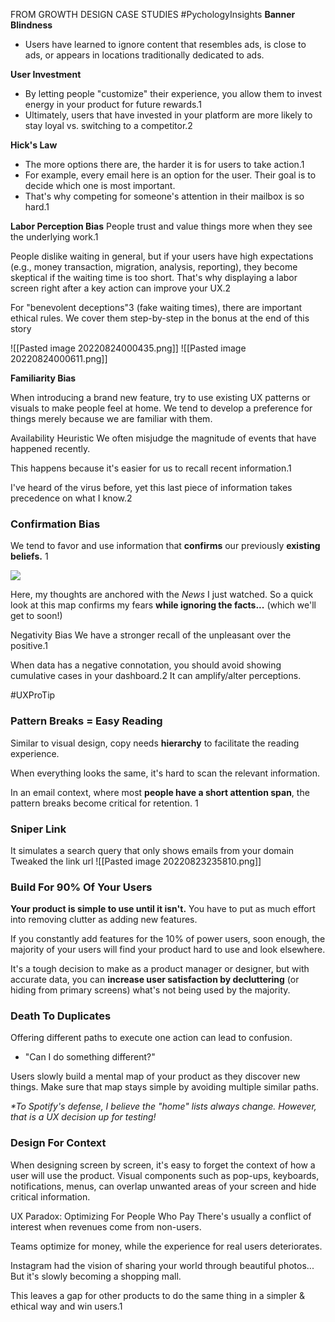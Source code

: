 FROM GROWTH DESIGN CASE STUDIES
#PychologyInsights
**Banner Blindness**
- Users have learned to ignore content that resembles ads, is close to ads, or appears in locations traditionally dedicated to ads.

**User Investment**
- By letting people "customize" their experience, you allow them to invest energy in your product for future rewards.1
- Ultimately, users that have invested in your platform are more likely to stay loyal vs. switching to a competitor.2

**Hick's Law**
- The more options there are, the harder it is for users to take action.1
- For example, every email here is an option for the user. Their goal is to decide which one is most important.
- That's why competing for someone's attention in their mailbox is so hard.1

**Labor Perception Bias**
People trust and value things more when they see the underlying work.1

People dislike waiting in general, but if your users have high expectations (e.g., money transaction, migration, analysis, reporting), they become skeptical if the waiting time is too short. That's why displaying a labor screen right after a key action can improve your UX.2

For "benevolent deceptions"3 (fake waiting times), there are important ethical rules. We cover them step-by-step in the bonus at the end of this story

![[Pasted image 20220824000435.png]]
![[Pasted image 20220824000611.png]]

**Familiarity Bias**

When introducing a brand new feature, try to use existing UX patterns or visuals to make people feel at home. We tend to develop a preference for things merely because we are familiar with them.

Availability Heuristic
We often misjudge the magnitude of events that have happened recently.

This happens because it's easier for us to recall recent information.1

I've heard of the virus before, yet this last piece of information takes precedence on what I know.2

### Confirmation Bias

We tend to favor and use information that **confirms** our previously **existing beliefs.** 1

![](https://growth.design/content/case-studies/coronavirus-dashboard-ux/coronavirus-dashboard-ux/700ea20d2d92e55712e3e352fd97f44a.png)

Here, my thoughts are anchored with the _News_ I just watched. So a quick look at this map confirms my fears **while ignoring the facts...** (which we'll get to soon!)

Negativity Bias
We have a stronger recall of the unpleasant over the positive.1

When data has a negative connotation, you should avoid showing cumulative cases in your dashboard.2 It can amplify/alter perceptions.

#UXProTip
### Pattern Breaks = Easy Reading
Similar to visual design, copy needs **hierarchy** to facilitate the reading experience. 

When everything looks the same, it's hard to scan the relevant information.

In an email context, where most **people have a short attention span**, the pattern breaks become critical for retention. 1

### Sniper Link
It simulates a search query that only shows emails from your domain
Tweaked the link url
![[Pasted image 20220823235810.png]]

### Build For 90% Of Your Users

**Your product is simple to use until it isn't.** You have to put as much effort into removing clutter as adding new features.

If you constantly add features for the 10% of power users, soon enough, the majority of your users will find your product hard to use and look elsewhere.

It's a tough decision to make as a product manager or designer, but with accurate data, you can **increase user satisfaction by decluttering** (or hiding from primary screens) what's not being used by the majority.


### Death To Duplicates

Offering different paths to execute one action can lead to confusion.

-   "Can I do something different?"

Users slowly build a mental map of your product as they discover new things. Make sure that map stays simple by avoiding multiple similar paths.

_*To Spotify's defense, I believe the "home" lists always change. However, that is a UX decision up for testing!_

### Design For Context

When designing screen by screen, it's easy to forget the context of how a user will use the product. Visual components such as pop-ups, keyboards, notifications, menus, can overlap unwanted areas of your screen and hide critical information.

UX Paradox: Optimizing For People Who Pay
There's usually a conflict of interest when revenues come from non-users.

Teams optimize for money, while the experience for real users deteriorates.

Instagram had the vision of sharing your world through beautiful photos... But it's slowly becoming a shopping mall.

This leaves a gap for other products to do the same thing in a simpler & ethical way and win users.1